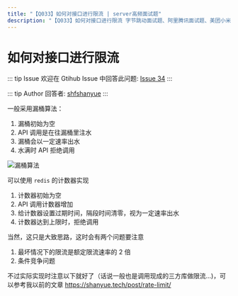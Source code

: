 ```yaml
---
title: "【Q033】如何对接口进行限流 | server高频面试题"
description: "【Q033】如何对接口进行限流 字节跳动面试题、阿里腾讯面试题、美团小米面试题。"
---
```


# 如何对接口进行限流

::: tip Issue
欢迎在 Gtihub Issue 中回答此问题: [Issue 34](https://github.com/shfshanyue/Daily-Question/issues/34)
:::

::: tip Author
回答者: [shfshanyue](https://github.com/shfshanyue)
:::

一般采用漏桶算法：

1. 漏桶初始为空
1. API 调用是在往漏桶里注水
1. 漏桶会以一定速率出水
1. 水满时 API 拒绝调用

![漏桶算法](https://d33wubrfki0l68.cloudfront.net/e737eb0be9176ca74d03344f082281154f90f12c/c0076/assets/img/leaky-bucket.f8cb8f08.png)

可以使用 `redis` 的计数器实现

1. 计数器初始为空
1. API 调用计数器增加
1. 给计数器设置过期时间，隔段时间清零，视为一定速率出水
1. 计数器达到上限时，拒绝调用

当然，这只是大致思路，这时会有两个问题要注意

1. 最坏情况下的限流是额定限流速率的 2 倍
1. 条件竞争问题

不过实际实现时注意以下就好了（话说一般也是调用现成的三方库做限流...)，可以参考我以前的文章 <https://shanyue.tech/post/rate-limit/>
